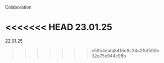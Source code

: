 Colaboration

<<<<<<< HEAD
23.01.25
=======
22.01.25
>>>>>>> e58b4eafa8418d6c34a21bf500b32e75e944c98b
